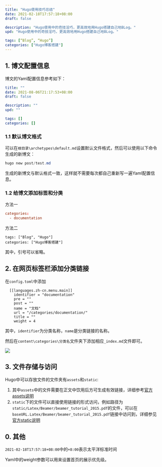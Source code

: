 ```yaml
---
title: "Hugo使用技巧总结"
date: 2021-02-18T17:57:18+08:00
draft: false

description: "Hugo使用中的奇技淫巧，更高效地用Hugo搭建自己地BLog。"
upd: "Hugo使用中的奇技淫巧，更高效地用Hugo搭建自己地BLog。"

tags: [“Blog”, “Hugo”]
categories: ["Hugo博客搭建"]
---
```


<!--more-->

## 1. 博文配置信息

博文的Yaml配置信息参考如下：

```yaml
title: ""
date: 2021-08-06T21:17:53+08:00
draft: false

description: ""
upd: ""

tags: []
categories: []
```

### 1.1 默认博文格式

可以在`根目录\archetypes\default.md`设置默认文件格式，然后可以使用以下命令生成的新博文：

```powershell
hugo new post/test.md
```

生成的新博文与默认格式一致，这样就不需要每次都自己重新写一遍Yaml配置信息。

### 1.2 给博文添加标签和分类

方法一

```toml
categories:
  - documentation
```

方法二

```
tags: ["Blog", "Hugo"]
categories: ["Hugo博客搭建"]
```

其中，引号可以省略。

## 2. 在网页标签栏添加分类链接

在`config.toml`中添加

```
  [[languages.zh-cn.menu.main]]
    identifier = "documentation"
    pre = ""
    post = ""
    name = "文档"
    url = "/categories/documentation/"
    title = ""
    weight = 4
```

其中，`identifier`为分类名称，`name`是分类链接的名称。

然后在`content\categories\分类名`文件夹下添加相应`_index.md`文件即可。

![](https://cdn.jsdelivr.net/gh/henrywu97/FigBed/Figs/20210218180936.png)



## 3. 文件存储与访问

Hugo中可以存放文件的文件夹有`assets`和`static`:

1. 其中`assets`中的文件需要在正文中饮用后方可生成有效链接，详细参考[官方assets说明](https://gohugo.io/hugo-pipes/introduction/#asset-directory)
2. `static`下的文件可以直接使用链接的形式访问，例如路径为`static/Latex/Beamer/beamer_tutorial_2015.pdf`的文件，可以在`baseURL.Latex/Beamer/beamer_tutorial_2015.pdf`链接中访问到，详细参见[官方static说明](https://gohugo.io/content-management/static-files/)

## 0. 其他

`2021-02-18T17:57:18+08:00`中的`+8:00`表示太平洋标准时间

Yaml中的weight参数可以用来设置首页的展示优先级。

